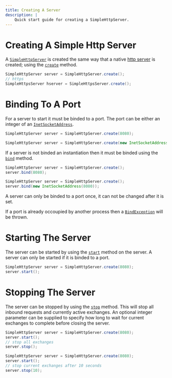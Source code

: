 ```yaml
---
title: Creating A Server
description: |
    Quick start guide for creating a SimpleHttpServer.
---
```


# Creating A Simple Http Server

A [`SimpleHttpServer`](/simplehttpserver/javadoc/simplehttpserver/com/kttdevelopment/simplehttpserver/SimpleHttpServer.html) is created the same way that a native [http server](https://docs.oracle.com/en/java/javase/11/docs/api/jdk.httpserver/com/sun/net/httpserver/HttpServer.html) is created; using the [`create`](/simplehttpserver/javadoc/simplehttpserver/com/kttdevelopment/simplehttpserver/SimpleHttpServer.html#create()) method.

```java
SimpleHttpServer server = SimpleHttpServer.create();
// https
SimpleHttpsServer hserver = SimpleHttpsServer.create();
```

# Binding To A Port

For a server to start it must be binded to a port. The port can be either an integer of an [`InetSocketAddress`](https://docs.oracle.com/en/java/javase/11/docs/api/java.base/java/net/InetSocketAddress.html).

```java
SimpleHttpServer server = SimpleHttpServer.create(8080);
```

```java
SimpleHttpServer server = SimpleHttpServer.create(new InetSocketAddress(8080));
```

If a server is not binded an instantiation then it must be binded using the [`bind`](/simplehttpserver/javadoc/simplehttpserver/com/kttdevelopment/simplehttpserver/SimpleHttpServer.html#bind(int)) method.

```java
SimpleHttpServer server = SimpleHttpServer.create();
server.bind(8080);
```

```java
SimpleHttpServer server = SimpleHttpServer.create();
server.bind(new InetSocketAddress(8080));
```

A server can only be binded to a port once, it can not be changed after it is set.

If a port is already occoupied by another process then a [`BindException`](https://docs.oracle.com/en/java/javase/11/docs/api/java.base/java/net/BindException.html) will be thrown.

# Starting The Server

The server can be started by using the [`start`](/simplehttpserver/javadoc/simplehttpserver/com/kttdevelopment/simplehttpserver/SimpleHttpServer.html#start()) method on the server. A server can only be started if it is binded to a port.

```java
SimpleHttpServer server = SimpleHttpServer.create(8080);
server.start();
```

# Stopping The Server

The server can be stopped by using the [`stop`](/simplehttpserver/javadoc/simplehttpserver/com/kttdevelopment/simplehttpserver/SimpleHttpServer.html#stop()) method. This will stop all inbound requests and currently active exchanges. An optional integer parameter can be supplied to specify how long to wait for current exchanges to complete before closing the server.

```java
SimpleHttpServer server = SimpleHttpServer.create(8080);
server.start();
// stop all exchanges
server.stop();
```

```java
SimpleHttpServer server = SimpleHttpServer.create(8080);
server.start();
// stop current exchanges after 10 seconds
server.stop(10);
```